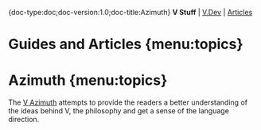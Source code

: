 {doc-type:doc;doc-version:1.0;doc-title:Azimuth}
**V Stuff** | [V.Dev](/index.html) | [Articles](./index.md)<BR>

# Guides and Articles  {menu:topics}



# Azimuth {menu:topics}

The [V Azimuth](./v_azimuth.md) attempts to provide the readers a better understanding of the ideas behind V, the philosophy and get a sense of the language direction. 